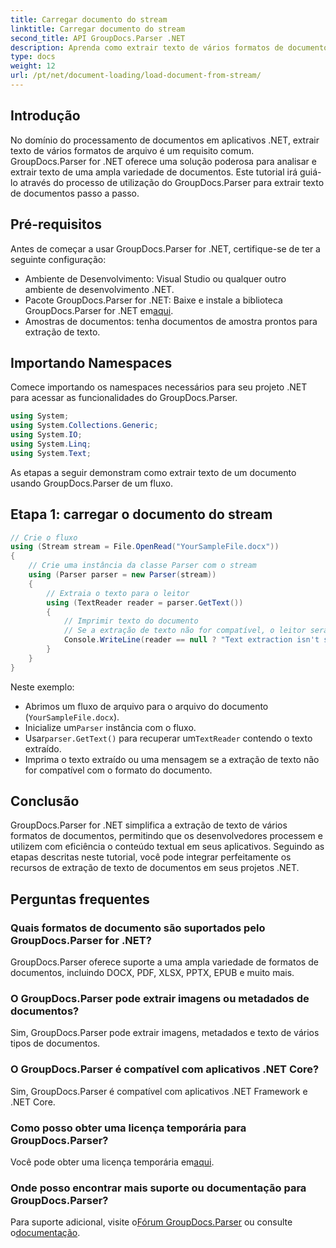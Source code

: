 ```yaml
---
title: Carregar documento do stream
linktitle: Carregar documento do stream
second_title: API GroupDocs.Parser .NET
description: Aprenda como extrair texto de vários formatos de documentos em .NET usando GroupDocs.Parser. Guia passo a passo com exemplos de código.
type: docs
weight: 12
url: /pt/net/document-loading/load-document-from-stream/
---
```

## Introdução
No domínio do processamento de documentos em aplicativos .NET, extrair texto de vários formatos de arquivo é um requisito comum. GroupDocs.Parser for .NET oferece uma solução poderosa para analisar e extrair texto de uma ampla variedade de documentos. Este tutorial irá guiá-lo através do processo de utilização do GroupDocs.Parser para extrair texto de documentos passo a passo.
## Pré-requisitos
Antes de começar a usar GroupDocs.Parser for .NET, certifique-se de ter a seguinte configuração:
- Ambiente de Desenvolvimento: Visual Studio ou qualquer outro ambiente de desenvolvimento .NET.
-  Pacote GroupDocs.Parser for .NET: Baixe e instale a biblioteca GroupDocs.Parser for .NET em[aqui](https://releases.groupdocs.com/parser/net/).
- Amostras de documentos: tenha documentos de amostra prontos para extração de texto.
## Importando Namespaces
Comece importando os namespaces necessários para seu projeto .NET para acessar as funcionalidades do GroupDocs.Parser.
```csharp
using System;
using System.Collections.Generic;
using System.IO;
using System.Linq;
using System.Text;
```

As etapas a seguir demonstram como extrair texto de um documento usando GroupDocs.Parser de um fluxo.
## Etapa 1: carregar o documento do stream
```csharp
// Crie o fluxo
using (Stream stream = File.OpenRead("YourSampleFile.docx"))
{
    // Crie uma instância da classe Parser com o stream
    using (Parser parser = new Parser(stream))
    {
        // Extraia o texto para o leitor
        using (TextReader reader = parser.GetText())
        {
            // Imprimir texto do documento
            // Se a extração de texto não for compatível, o leitor será nulo
            Console.WriteLine(reader == null ? "Text extraction isn't supported" : reader.ReadToEnd());
        }
    }
}
```
Neste exemplo:
- Abrimos um fluxo de arquivo para o arquivo do documento (`YourSampleFile.docx`).
-  Inicialize um`Parser` instância com o fluxo.
-  Usar`parser.GetText()` para recuperar um`TextReader` contendo o texto extraído.
- Imprima o texto extraído ou uma mensagem se a extração de texto não for compatível com o formato do documento.
## Conclusão
GroupDocs.Parser for .NET simplifica a extração de texto de vários formatos de documentos, permitindo que os desenvolvedores processem e utilizem com eficiência o conteúdo textual em seus aplicativos. Seguindo as etapas descritas neste tutorial, você pode integrar perfeitamente os recursos de extração de texto de documentos em seus projetos .NET.

## Perguntas frequentes
### Quais formatos de documento são suportados pelo GroupDocs.Parser for .NET?
GroupDocs.Parser oferece suporte a uma ampla variedade de formatos de documentos, incluindo DOCX, PDF, XLSX, PPTX, EPUB e muito mais.
### O GroupDocs.Parser pode extrair imagens ou metadados de documentos?
Sim, GroupDocs.Parser pode extrair imagens, metadados e texto de vários tipos de documentos.
### O GroupDocs.Parser é compatível com aplicativos .NET Core?
Sim, GroupDocs.Parser é compatível com aplicativos .NET Framework e .NET Core.
### Como posso obter uma licença temporária para GroupDocs.Parser?
 Você pode obter uma licença temporária em[aqui](https://purchase.groupdocs.com/temporary-license/).
### Onde posso encontrar mais suporte ou documentação para GroupDocs.Parser?
 Para suporte adicional, visite o[Fórum GroupDocs.Parser](https://forum.groupdocs.com/c/parser/17) ou consulte o[documentação](https://reference.groupdocs.com/parser/net/).
